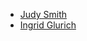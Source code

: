 * [Judy Smith](https://mmi.wisc.edu/staff/smith-judith-judy/)
* [Ingrid Glurich](https://www.marshfieldresearch.org/profiles/5891)
